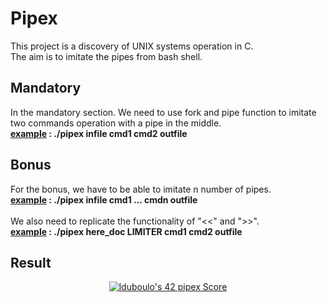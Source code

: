 <h1>Pipex</h1>

<p>This project is a discovery of UNIX systems operation in C.<br>
  The aim is to imitate the pipes from bash shell.</p>
  
  <h2>Mandatory</h2>
  <p>In the mandatory section. We need to use fork and pipe function to imitate two commands operation with a pipe in the middle.<br>
  <strong><ins>example</ins> : ./pipex infile cmd1 cmd2 outfile</strong></p>
  
  <h2>Bonus</h2>
  <p>For the bonus, we have to be able to imitate n number of pipes.<br>
  <strong><ins>example</ins> : ./pipex infile cmd1 ... cmdn outfile</strong><br><br>
  We also need to replicate the functionality of "<<" and ">>".<br>
  <strong><ins>example</ins> : ./pipex here_doc LIMITER cmd1 cmd2 outfile</strong><br></p>
  
  <h2>Result</h2>
  <p align="center">
  <a href="https://github.com/JaeSeoKim/badge42"><img src="https://badge42.vercel.app/api/v2/cl2668aqb008909jp0ecnecpa/project/2471910" alt="lduboulo's 42 pipex Score" /></a>
  </p>
